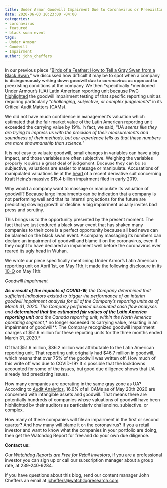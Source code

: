 ```yaml
---
title: Under Armor Goodwill Impairment Due to Coronavirus or Preexisting Conditions?
date: 2020-06-03 10:23:00 -04:00
categories:
- coronavirus
- featured
- black swan event
tags:
- Under Armour
- Goodwill
- Impairment
author: john_cheffers
---
```


In our previous piece “[Birds of a Feather: How to Tell a Gray Swan from a Black Swan](https://blog.watchdogresearch.com/posts/birds-of-a-feather-how-to-tell-a-gray-swan-from-a-black-swan-dot/),” we discussed how difficult it may be to spot when a company is disingenuously writing down goodwill due to coronavirus as opposed to preexisting conditions at the company. We then \*specifically \*mentioned Under Armour’s (UA) Latin American reporting unit because PwC [highlighted](https://www.sec.gov/ix?doc=/Archives/edgar/data/1336917/000133691720000010/ua-20191231.htm) the goodwill impairment testing of that specific reporting unit as requiring particularly “*challenging, subjective, or complex judgements*” in its Critical Audit Matters (CAMs).

We did not have much confidence in management’s valuation which estimated that the fair market value of the Latin American reporting unit exceeded the carrying value by 19%. In fact, we said, “*UA seems like they are trying to impress us with the precision of their measurements and soundness of their methods, but our experience tells us that these numbers are more showmanship than science.”*

It is not easy to valuate goodwill, small changes in variables can have a big impact, and those variables are often subjective. Weighing the variables properly requires a great deal of judgement. Because they can be so subjective, valuations are easier to massage or manipulate. Accusations of manipulated valuations lie at the [heart](https://blog.watchdogresearch.com/posts/kraft-heinz-complaint-alleges-fundamental-corporate-governance-problems-accounting-shenanigans-and-insider-trading/) of a recent derivative suit concerning Kraft Heinz’s massive $15.4 billion impairment filed in early 2019.

Why would a company want to massage or manipulate its valuation of goodwill? Because large impairments can be indication that a company is not performing well and that its internal projections for the future are predicting slowing growth or decline. A big impairment usually invites bad press and scrutiny.

This brings us to the opportunity presented by the present moment. The fact that we just endured a black swan event that has shaken many companies to their core is a perfect opportunity because all bad news can be blamed on the black swan event. A company massaging its numbers can declare an impairment of goodwill and blame it on the coronavirus, even if they ought to have declared an impairment well before the coronavirus ever reared its ugly head in Wuhan.

We wrote our piece specifically mentioning Under Armor’s Latin American reporting unit on April 1st, on May 11th, it made the following disclosure in its [10-Q](https://www.sec.gov/ix?doc=/Archives/edgar/data/1336917/000133691720000033/ua-20200331.htm) on May 11th:

*Goodwill Impairment*

***As a result of the impacts of COVID-19**, the Company determined that sufficient indicators existed to trigger the performance of an interim goodwill impairment analysis for all of the Company’s reporting units as of March 31, 2020. The Company performed discounted cash flow analyses and **determined that the estimated fair values of the Latin America reporting unit** and the Canada reporting unit, within the North America operating segment,*\* no longer exceeded its carrying value, resulting in an impairment of goodwill\*\*. The Company recognized goodwill impairment charges of $51.6 million for these reporting units for the three months ended March 31, 2020.\*

Of that $51.6 million, $36.2 million was attributable to the Latin American reporting unit. That reporting unit originally had $46.7 million in goodwill, which means that over 75% of the goodwill was written off. How much of this write off was due to COVID-19? It is possible that the lockdowns accounted for some of the issues, but good due diligence shows that UA already had preexisting issues.

How many companies are operating in the same gray zone as UA? According to [Audit Analytics](https://blog.auditanalytics.com/an-update-on-cams/), 16.6% of all CAMs as of May 20th 2020 are concerned with intangible assets and goodwill. That means there are potentially hundreds of companies whose valuations of goodwill have been highlighted by their auditors as particularly challenging, subjective, or complex.

How many of these companies will file an impairment in the first or second quarter? And how many will blame it on the coronavirus? If you a retail investor and want to know what the companies in your portfolio are doing, then get the Watchdog Report for free and do your own due diligence.

**Contact us:**

*Our Watchdog Reports are Free for Retail Investors*, if you are a professional investor you can sign up or call our subscription manager about a group rate, at 239-240-9284.

If you have questions about this blog, send our content manager John Cheffers an email at jcheffers@watchdogresearch.com.